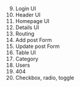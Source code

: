 <!-- 1. Cài đặt Project Boilerplate Monkey Blogging
2. Thiết lập Firebase
3. Thiết lập Routes
4. Viết auth-context để lưu trữ thông tin User
5. Code trang SignUp - UI
6. Code trang SignUp - React hook form
7. Code trang SignUp - Authentication với Firebase
8. Sử dụng PropTypes và comment params cho component -->

9. Login UI
10. Header UI
11. Homepage UI
12. Details UI
13. Routing
14. Add post Form
15. Update post Form
16. Table UI
17. Category
18. Users
19. 404
20. Checkbox, radio, toggle
